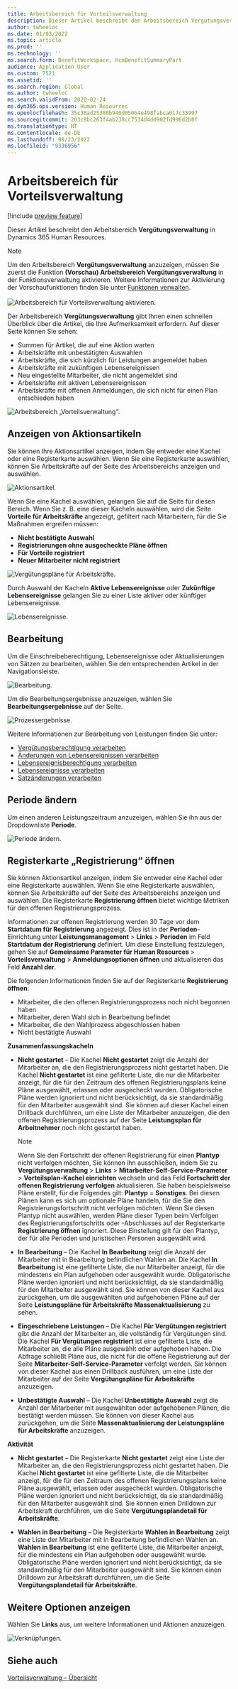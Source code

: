 ```yaml
---
title: Arbeitsbereich für Vorteilsverwaltung
description: Dieser Artikel beschreibt den Arbeitsbereich Vergütungsverwaltung in Dynamics 365 Human Resources.
author: twheeloc
ms.date: 01/03/2022
ms.topic: article
ms.prod: ''
ms.technology: ''
ms.search.form: BenefitWorkspace, HcmBenefitSummaryPart
audience: Application User
ms.custom: 7521
ms.assetid: ''
ms.search.region: Global
ms.author: twheeloc
ms.search.validFrom: 2020-02-24
ms.dyn365.ops.version: Human Resources
ms.openlocfilehash: 35c38ad25380b940d050b4e498fabca017c35997
ms.sourcegitcommit: 203c8bc263f4ab238cc7534d4dd902fd996d2b0f
ms.translationtype: HT
ms.contentlocale: de-DE
ms.lasthandoff: 08/23/2022
ms.locfileid: "9336956"
---
```

# <a name="benefits-management-workspace"></a>Arbeitsbereich für Vorteilsverwaltung

[!include [preview feature](./includes/preview-feature.md)]

Dieser Artikel beschreibt den Arbeitsbereich **Vergütungsverwaltung** in Dynamics 365 Human Resources.

> [!NOTE]
> Um den Arbeitsbereich **Vergütungsverwaltung** anzuzeigen, müssen Sie zuerst die Funktion **(Vorschau) Arbeitsbereich Vergütungsverwaltung** in der Funktionsverwaltung aktivieren. Weitere Informationen zur Aktivierung der Vorschaufunktionen finden Sie unter [Funktonen verwalten](hr-admin-manage-features.md).<br><br>![Arbeitsbereich für Vorteilsverwaltung aktivieren.](./media/hr-benefits-management-workspace-enable.png)

Der Arbeitsbereich **Vergütungsverwaltung** gibt Ihnen einen schnellen Überblick über die Artikel, die Ihre Aufmerksamkeit erfordern. Auf dieser Seite können Sie sehen:

- Summen für Artikel, die auf eine Aktion warten
- Arbeitskräfte mit unbestätigten Auswahlen
- Arbeitskräfte, die sich kürzlich für Leistungen angemeldet haben
- Arbeitskräfte mit zukünftigen Lebensereignissen
- Neu eingestellte Mitarbeiter, die nicht angemeldet sind
- Arbeitskräfte mit aktiven Lebensereignissen
- Arbeitskräfte mit offenen Anmeldungen, die sich nicht für einen Plan entschieden haben

![Arbeitsbereich „Vorteilsverwaltung“.](./media/hr-benefits-management-workspace.png)

## <a name="view-action-items"></a>Anzeigen von Aktionsartikeln

Sie können Ihre Aktionsartikel anzeigen, indem Sie entweder eine Kachel oder eine Registerkarte auswählen. Wenn Sie eine Registerkarte auswählen, können Sie Arbeitskräfte auf der Seite des Arbeitsbereichs anzeigen und auswählen.

![Aktionsartikel.](./media/hr-benefits-management-workspace-action-items.png)

Wenn Sie eine Kachel auswählen, gelangen Sie auf die Seite für diesen Bereich. Wenn Sie z. B. eine dieser Kacheln auswählen, wird die Seite **Vorteile für Arbeitskräfte** angezeigt, gefiltert nach Mitarbeitern, für die Sie Maßnahmen ergreifen müssen:

- **Nicht bestätigte Auswahl**
- **Registrierungen ohne ausgecheckte Pläne öffnen**
- **Für Vorteile registriert**
- **Neuer Mitarbeiter nicht registriert**

![Vergütungspläne für Arbeitskräfte.](./media/hr-benefits-management-workspace-plans.png)

Durch Auswahl der Kacheln **Aktive Lebensereignisse** oder **Zukünftige Lebensereignisse** gelangen Sie zu einer Liste aktiver oder künftiger Lebensereignisse.

![Lebensereignisse.](./media/hr-benefits-management-workspace-life-events.png)

## <a name="processing"></a>Bearbeitung

Um die Einschreibeberechtigung, Lebensereignisse oder Aktualisierungen von Sätzen zu bearbeiten, wählen Sie den entsprechenden Artikel in der Navigationsleiste.

![Bearbeitung.](./media/hr-benefits-management-workspace-processing.png)

Um die Bearbeitungsergebnisse anzuzeigen, wählen Sie **Bearbeitungsergebnisse** auf der Seite.

![Prozessergebnisse.](./media/hr-benefits-management-workspace-process-results.png)

Weitere Informationen zur Bearbeitung von Leistungen finden Sie unter:

- [Vergütungsberechtigung verarbeiten](hr-benefits-process-enrollment-eligibility.md)
- [Änderungen von Lebensereignissen verarbeiten](hr-benefits-process-life-event-changes.md)
- [Lebensereignisberechtigung verarbeiten](hr-benefits-process-life-event-eligibility.md)
- [Lebensereignisse verarbeiten](hr-benefits-process-life-events.md)
- [Satzänderungen verarbeiten](hr-benefits-process-rate-changes.md)

## <a name="change-period"></a>Periode ändern

Um einen anderen Leistungszeitraum anzuzeigen, wählen Sie ihn aus der Dropdownliste **Periode**.

![Periode ändern.](./media/hr-benefits-management-workspace-period.png)


## <a name="open-enrollment-tab"></a>Registerkarte „Registrierung“ öffnen

Sie können Aktionsartikel anzeigen, indem Sie entweder eine Kachel oder eine Registerkarte auswählen. Wenn Sie eine Registerkarte auswählen, können Sie Arbeitskräfte auf der Seite des Arbeitsbereichs anzeigen und auswählen.
Die Registerkarte **Registrierung öffnen** bietet wichtige Metriken für den offenen Registrierungsprozess. 

Informationen zur offenen Registrierung werden 30 Tage vor dem **Startdatum für Registrierung** angezeigt. Dies ist in der **Perioden**-Einrichtung unter **Leistungsmanagement** > **Links** > **Perioden** im Feld **Startdatum der Registrierung** definiert.  Um diese Einstellung festzulegen, gehen Sie auf **Gemeinsame Parameter für Human Resources** > **Vorteilsverwaltung** > **Anmeldungsoptionen öffnen** und aktualisieren das Feld **Anzahl der**.  

Die folgenden Informationen finden Sie auf der Registerkarte **Registrierung öffnen**:
 - Mitarbeiter, die den offenen Registrierungsprozess noch nicht begonnen haben
 - Mitarbeiter, deren Wahl sich in Bearbeitung befindet
 - Mitarbeiter, die den Wahlprozess abgeschlossen haben
 - Nicht bestätigte Auswahl

**Zusammenfassungskacheln**

- **Nicht gestartet** – Die Kachel **Nicht gestartet** zeigt die Anzahl der Mitarbeiter an, die den Registrierungsprozess nicht gestartet haben. Die Kachel **Nicht gestartet** ist eine gefilterte Liste, die nur die Mitarbeiter anzeigt, für die für den Zeitraum des offenen Registrierungsplans keine Pläne ausgewählt, erlassen oder ausgecheckt wurden. Obligatorische Pläne werden ignoriert und nicht berücksichtigt, da sie standardmäßig für den Mitarbeiter ausgewählt sind.  Sie können auf dieser Kachel einen Drillback durchführen, um eine Liste der Mitarbeiter anzuzeigen, die den offenen Registrierungsprozess auf der Seite **Leistungsplan für Arbeitnehmer** noch nicht gestartet haben.

  > [!NOTE]
  > Wenn Sie den Fortschritt der offenen Registrierung für einen **Plantyp** nicht verfolgen möchten, Sie können ihn ausschließen, indem Sie zu **Vergütungsverwaltung** > **Links** > **Mitarbeiter-Self-Service-Parameter** > **Vorteilsplan-Kachel einrichten** wechseln und das Feld **Fortschritt der offenen Registrierung verfolgen** aktualisieren.  Sie haben beispielsweise Pläne erstellt, für die Folgendes gilt: **Plantyp** = **Sonstiges**. Bei diesen Plänen kann es sich um optionale Pläne handeln, für die Sie den Registrierungsfortschritt nicht verfolgen möchten. Wenn Sie diesen Plantyp nicht auswählen, werden Pläne dieser Typen beim Verfolgen des Registrierungsfortschritts oder -Abschlusses auf der Registerkarte **Registrierung öffnen** ignoriert. Diese Einstellung gilt für den Plantyp, der für alle Perioden und juristischen Personen ausgewählt wird.

- **In Bearbeitung** – Die Kachel **In Bearbeitung** zeigt die Anzahl der Mitarbeiter mit in Bearbeitung befindlichen Wahlen an. Die Kachel **In Bearbeitung** ist eine gefilterte Liste, die nur Mitarbeiter anzeigt, für die mindestens ein Plan aufgehoben oder ausgewählt wurde. Obligatorische Pläne werden ignoriert und nicht berücksichtigt, da sie standardmäßig für den Mitarbeiter ausgewählt sind. Sie können von dieser Kachel aus zurückgehen, um die ausgewählten und aufgehobenen Pläne auf der Seite **Leistungspläne für Arbeitskräfte Massenaktualisierung** zu sehen.

- **Eingeschriebene Leistungen** – Die Kachel **Für Vergütungen registriert** gibt die Anzahl der Mitarbeiter an, die vollständig für Vergütungen sind. Die Kachel **Für Vergütungen registriert** ist eine gefilterte Liste, die Mitarbeiter an, die alle Pläne ausgewählt oder aufgehoben haben. Die Abfrage schließt Pläne aus, die nicht für die offene Registrierung auf der Seite **Mitarbeiter-Self-Service-Parameter** verfolgt werden. Sie können von dieser Kachel aus einen Drillback ausführen, um eine Liste der Mitarbeiter auf der Seite **Vergütungspläne für Arbeitskräfte** anzuzeigen.

- **Unbestätigte Auswahl** – Die Kachel **Unbestätigte Auswahl** zeigt die Anzahl der Mitarbeiter mit ausgewählten oder aufgehobenen Plänen, die bestätigt werden müssen. Sie können von dieser Kachel aus zurückgehen, um die Seite **Massenaktualisierung der Leistungspläne für Arbeitskräfte** anzuzeigen.

**Aktivität**

- **Nicht gestartet** – Die Registerkarte **Nicht gestartet** zeigt eine Liste der Mitarbeiter an, die den Registrierungsprozess nicht gestartet haben. Die Kachel **Nicht gestartet** ist eine gefilterte Liste, die die Mitarbeiter anzeigt, für die für den Zeitraum des offenen Registrierungsplans keine Pläne ausgewählt, erlassen oder ausgecheckt wurden. Obligatorische Pläne werden ignoriert und nicht berücksichtigt, da sie standardmäßig für den Mitarbeiter ausgewählt sind. Sie können einen Drilldown zur Arbeitskraft durchführen, um die Seite **Vergütungsplandetail für Arbeitskräfte**.

- **Wahlen in Bearbeitung** – Die Registerkarte **Wahlen in Bearbeitung** zeigt eine Liste der Mitarbeiter mit in Bearbeitung befindlichen Wahlen an. **Wahlen in Bearbeitung** ist eine gefilterte Liste, die Mitarbeiter anzeigt, für die mindestens ein Plan aufgehoben oder ausgewählt wurde. Obligatorische Pläne werden ignoriert und nicht berücksichtigt, da sie standardmäßig für den Mitarbeiter ausgewählt sind. Sie können einen Drilldown zur Arbeitskraft durchführen, um die Seite **Vergütungsplandetail für Arbeitskräfte**.

## <a name="view-more-options"></a>Weitere Optionen anzeigen

Wählen Sie **Links** aus, um weitere Informationen und Aktionen anzuzeigen.

![Verknüpfungen.](./media/hr-benefits-management-workspace-links.png)

## <a name="see-also"></a>Siehe auch

[Vorteilsverwaltung – Übersicht](hr-benefits-management-overview.md)
